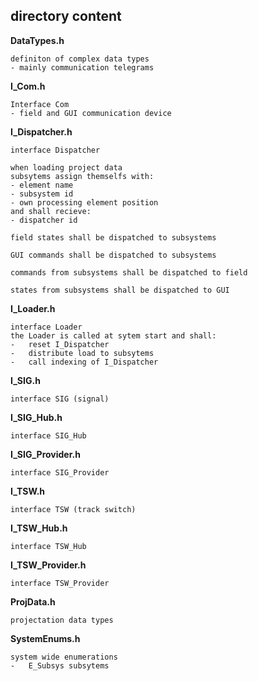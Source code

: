 ## directory content

**DataTypes.h**
```
definiton of complex data types
- mainly communication telegrams
```

**I_Com.h**
```
Interface Com
- field and GUI communication device
```

**I_Dispatcher.h**
```
interface Dispatcher

when loading project data
subsytems assign themselfs with:
- element name
- subsystem id
- own processing element position
and shall recieve:
- dispatcher id

field states shall be dispatched to subsystems

GUI commands shall be dispatched to subsystems

commands from subsystems shall be dispatched to field

states from subsystems shall be dispatched to GUI
```

**I_Loader.h**
```
interface Loader
the Loader is called at sytem start and shall:
-   reset I_Dispatcher
-   distribute load to subsytems
-   call indexing of I_Dispatcher
```

**I_SIG.h**
```
interface SIG (signal)
```

**I_SIG_Hub.h**
```
interface SIG_Hub
```

**I_SIG_Provider.h**
```
interface SIG_Provider
```

**I_TSW.h**
```
interface TSW (track switch)
```

**I_TSW_Hub.h**
```
interface TSW_Hub
```

**I_TSW_Provider.h**
```
interface TSW_Provider
```

**ProjData.h**
```
projectation data types
```

**SystemEnums.h**
```
system wide enumerations
-   E_Subsys subsytems
```
